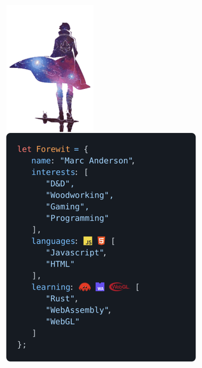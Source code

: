 <a href="#"><img height="338" src="gm-unscreen.gif"/></a>&nbsp;&nbsp;&nbsp;&nbsp;&nbsp;&nbsp;&nbsp;&nbsp;&nbsp;&nbsp;&nbsp;&nbsp;&nbsp;<a href="#"><img src="rendered.svg"></a>